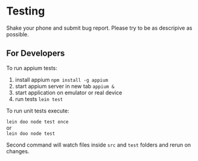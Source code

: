 # Testing

Shake your phone and submit bug report.
Please try to be as descripive as possible.


## For Developers

To run appium tests:

1. install appium `npm install -g appium`
2. start appium server in new tab `appium &`
3. start application on emulator or real device
4. run tests `lein test`

To run unit tests execute:

`lein doo node test once`     
     or  
`lein doo node test`

Second command will watch files inside `src` and `test` folders and rerun on changes.